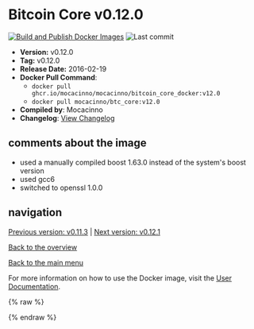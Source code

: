 # Bitcoin Core v0.12.0

[![Build and Publish Docker Images](https://github.com/mocacinno/bitcoin_core_docker/actions/workflows/build-and-publish.yml/badge.svg?branch=v12.0)](https://github.com/mocacinno/bitcoin_core_docker/actions/workflows/build-and-publish.yml)
![Last commit](https://badgen.net/github/last-commit/mocacinno/bitcoin_core_docker/v12.0)

- **Version:** v0.12.0
- **Tag:** v0.12.0
- **Release Date:** 2016-02-19
- **Docker Pull Command**:
  - `docker pull ghcr.io/mocacinno/mocacinno/bitcoin_core_docker:v12.0`
  - `docker pull mocacinno/btc_core:v12.0`
- **Compiled by**: Mocacinno
- **Changelog**: [View Changelog](https://github.com/bitcoin/bitcoin/blob/v0.12.0/doc/release-notes.md)

## comments about the image

- used a manually compiled boost 1.63.0 instead of the system's boost version
- used gcc6
- switched to openssl 1.0.0

## navigation

[Previous version: v0.11.3](./v11.3.md) | [Next version: v0.12.1](./v12.1.md)

[Back to the overview](./Readme.md)

[Back to the main menu](../Readme.md)

For more information on how to use the Docker image, visit the [User Documentation](../userdocs/Readme.md).

<!-- Google tag (gtag.js) -->
{% raw %}
<script async src="https://www.googletagmanager.com/gtag/js?id=G-BPC6NC6FF9"></script>
<script>
  window.dataLayer = window.dataLayer || [];
  function gtag(){dataLayer.push(arguments);}
  gtag('js', new Date());
  gtag('config', 'G-BPC6NC6FF9');
</script>
{% endraw %}
